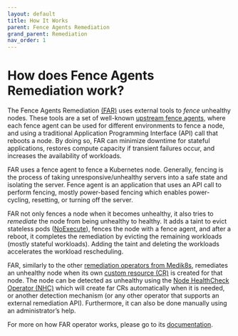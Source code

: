```yaml
---
layout: default
title: How It Works
parent: Fence Agents Remediation
grand_parent: Remediation
nav_order: 1
---
```


<!-- markdownlint-disable-next-line MD025 -->
# How does Fence Agents Remediation work?

The Fence Agents Remediation [(FAR)](https://github.com/medik8s/fence-agents-remediation#readme) uses external tools to *fence* unhealthy nodes.
These tools are a set of well-known [upstream fence agents](https://github.com/ClusterLabs/fence-agents), where each fence agent can be used for different environments to fence a node, and using a traditional Application Programming Interface (API) call that reboots a node. By doing so, FAR can minimize downtime for stateful applications, restores compute capacity if transient failures occur, and increases the availability of workloads.

FAR uses a fence agent to fence a Kubernetes node. Generally, fencing is the process of taking unresponsive/unhealthy servers into a safe state and isolating the server. Fence agent is an application that uses an API call to perform fencing, mostly power-based fencing which enables power-cycling, resetting, or turning off the server.

FAR not only fences a node when it becomes unhealthy, it also tries to *remediate* the node from being unhealthy to healthy. It adds a taint to evict stateless pods ([NoExecute](https://kubernetes.io/docs/concepts/scheduling-eviction/taint-and-toleration/#taint-based-evictions)), fences the node with a fence agent, and after a reboot, it completes the remediation by evicting the remaining workloads (mostly stateful workloads). Adding the taint and deleting the workloads accelerates the workload rescheduling.

FAR, similarly to the other [remediation operators from Medik8s](https://www.medik8s.io/remediation/remediation/#implementations), remediates an unhealthy node when its own [custom resource (CR)](https://kubernetes.io/docs/concepts/extend-kubernetes/api-extension/custom-resources/) is created for that node. The node can be detected as unhealthy using the [Node HealthCheck Operator (NHC)](https://github.com/medik8s/node-healthcheck-operator#readme) which will create far CRs automatically when it is needed, or another detection mechanism (or any other operator that supports an external remediation API).
Furthermore, it can also be done manually using an administrator’s help.

For more on how FAR operator works, please go to its [documentation](https://github.com/medik8s/fence-agents-remediation#how-does-far-work).
